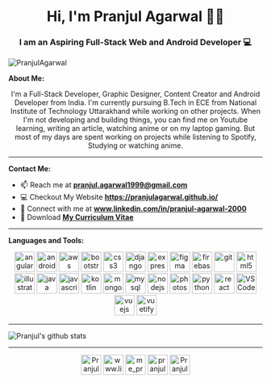 <h1 align="center"> Hi, I'm Pranjul Agarwal 👋🤓</h1>
<h3 align="center"> I am an Aspiring Full-Stack Web and Android Developer  💻</h3>

<p align="left"> <img src="https://komarev.com/ghpvc/?username=PranjulAgarwal" alt="PranjulAgarwal" /> </p>

**About Me:**
<p align="center">I'm a Full-Stack Developer, Graphic Designer, Content Creator and Android Developer from India.
I'm currently pursuing B.Tech in ECE from National Institute of Technology Uttarakhand while working on other projects.
When I'm not developing and building things, you can find me on Youtube learning, writing an article, watching anime or on my laptop gaming. But most of my days are spent working on projects while listening to Spotify, Studying or watching anime.</p>

---
**Contact Me:**
- 📫 Reach me at [**pranjul.agarwal1999@gmail.com**](https://mail.google.com/mail/?view=cm&fs=1&to=pranjul.agarwal1999@gmail.comtarget="_blank")
- 💻 Checkout My Website **https://pranjulagarwal.github.io/**
- 🔗 Connect with me at **www.linkedin.com/in/pranjul-agarwal-2000**
- 📄 Download **[My Curriculum Vitae](https://github.com/PranjulAgarwal/PranjulAgarwal/raw/main/Pranjul_CV.pdf)**

---

**Languages and Tools:**

<p align="center">

<img src="https://www.vectorlogo.zone/logos/angular/angular-icon.svg" height="40" alt="angularjs">


          
<img src="https://www.vectorlogo.zone/logos/android/android-icon.svg" height="40" alt="android">



<img src="https://www.vectorlogo.zone/logos/amazon_aws/amazon_aws-ar21.svg" height="40" alt="aws" scale=1.5>



<img src="https://www.vectorlogo.zone/logos/getbootstrap/getbootstrap-icon.svg" height="40" alt="bootstrap">



<img src="https://www.vectorlogo.zone/logos/netlifyapp_watercss/netlifyapp_watercss-ar21.svg" height="40" alt="css3" >



<img src="https://www.vectorlogo.zone/logos/djangoproject/djangoproject-ar21.svg" height="40" alt="django" >



<img src="https://www.vectorlogo.zone/logos/expressjs/expressjs-icon.svg" height="40" alt="express" >



<img src="https://www.vectorlogo.zone/logos/figma/figma-icon.svg" height="40" alt="figma" >



<img src="https://www.vectorlogo.zone/logos/firebase/firebase-icon.svg" height="40" alt="firebase" >



<img src="https://www.vectorlogo.zone/logos/git-scm/git-scm-icon.svg" height="40" alt="git" >



<img src="https://www.vectorlogo.zone/logos/w3_html5/w3_html5-icon.svg" height="40" alt="html5" >



<img src="https://www.adobe.com/content/dam/cc/icons/illustrator.svg" height="40" alt="illustrator" >



<img src="https://www.vectorlogo.zone/logos/java/java-vertical.svg" height="40" alt="java" >



<img src="https://upload.vectorlogo.zone/logos/javascript/images/239ec8a4-163e-4792-83b6-3f6d96911757.svg" height="40" alt="javascript" >



<img src="https://www.vectorlogo.zone/logos/kotlinlang/kotlinlang-icon.svg" height="40" alt="kotlin" >



<img src="https://www.vectorlogo.zone/logos/mongodb/mongodb-ar21.svg" height="40" alt="mongodb" >



<img src="https://www.vectorlogo.zone/logos/mysql/mysql-official.svg" height="40" alt="mysql" >



<img src="https://www.vectorlogo.zone/logos/nodejs/nodejs-horizontal.svg" height="40" alt="nodejs" >



<img src="https://www.photoshop.com/images/apps/photoshop.png" height="40" alt="photoshop" >



<img src="https://www.vectorlogo.zone/logos/python/python-vertical.svg" height="40" alt="python" >



<img src="https://www.vectorlogo.zone/logos/reactjs/reactjs-icon.svg" height="40" alt="react" >



<img src="https://www.vectorlogo.zone/logos/visualstudio_code/visualstudio_code-icon.svg" height="40" alt="VSCode" >



<img src="https://www.vectorlogo.zone/logos/vuejs/vuejs-icon.svg" height="40" alt="vuejs" >



<img src="https://bestofjs.org/logos/vuetify.svg" height="40" alt="vuetify" >

</p>

---

![Pranjul's github stats](https://github-readme-stats.vercel.app/api?username=PranjulAgarwal&count_private=true&show_icons=true&theme=gotham&hide_border=true&include_all_commits=true)


---

<p align="center">
<a href="https://twitter.com/PranjulAgarwal6" target="blank"><img  align="center" src="https://cdn.jsdelivr.net/npm/simple-icons@3.0.1/icons/twitter.svg" height="40" alt="PranjulAgarwal6" height="40" width="40" /></a>
<a href="https://www.linkedin.com/in/pranjul-agarwal-2000" target="blank"><img   align="center" src="https://cdn.jsdelivr.net/npm/simple-icons@3.0.1/icons/linkedin.svg" height="40" alt="www.linkedin.com/in/pranjul-agarwal-2000" height="40" width="40" /></a>
<a href="https://instagram.com/me_pranjul_agarwal" target="blank"><img   align="center" src="https://cdn.jsdelivr.net/npm/simple-icons@3.0.1/icons/instagram.svg" height="40" alt="me_pranjul_agarwal" height="40" width="40" /></a>
<a href="https://www.codechef.com/users/pranjulagarwal" target="blank"><img   align="center" src="https://cdn.jsdelivr.net/npm/simple-icons@3.1.0/icons/codechef.svg" height="40" alt="pranjulagarwal" height="40" width="40" /></a>
<a href="https://codeforces.com/profile/Pranjul_Uchiha" target="blank"><img   align="center" src="https://cdn.jsdelivr.net/npm/simple-icons@3.1.0/icons/codeforces.svg" height="40" alt="Pranjul_Uchiha" height="40" width="40" /></a>
</p>